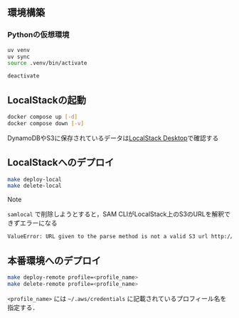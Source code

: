 ## 環境構築

### Pythonの仮想環境

```sh
uv venv
uv sync
source .venv/bin/activate

deactivate
```

## LocalStackの起動

```sh
docker compose up [-d]
docker compose down [-v]
```

DynamoDBやS3に保存されているデータは[LocalStack Desktop](https://docs.localstack.cloud/user-guide/tools/localstack-desktop/)で確認する

## LocalStackへのデプロイ

```sh
make deploy-local
make delete-local
```

> [!NOTE]
> `samlocal` で削除しようとすると，SAM CLIがLocalStack上のS3のURLを解釈できずエラーになる

```sh
ValueError: URL given to the parse method is not a valid S3 url http://localhost:4566/...
```

## 本番環境へのデプロイ

```sh
make deploy-remote profile=<profile_name>
make delete-remote profile=<profile_name>
```

`<profile_name>` には `~/.aws/credentials` に記載されているプロフィール名を指定する．
